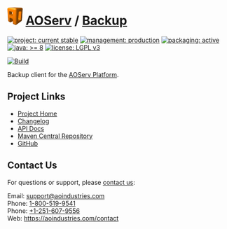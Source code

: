 # [<img src="ao-logo.png" alt="AO Logo" width="35" height="40">](https://github.com/aoindustries) [AOServ](https://aoindustries.com/aoserv/) / [Backup](https://github.com/aoindustries/aoserv-backup)

[![project: current stable](https://aoindustries.com/ao-badges/project-current-stable.svg)](https://aoindustries.com/life-cycle#project-current-stable)
[![management: production](https://aoindustries.com/ao-badges/management-production.svg)](https://aoindustries.com/life-cycle#management-production)
[![packaging: active](https://aoindustries.com/ao-badges/packaging-active.svg)](https://aoindustries.com/life-cycle#packaging-active)  
[![java: &gt;= 8](https://aoindustries.com/ao-badges/java-8.svg)](https://docs.oracle.com/javase/8/docs/api/)
[![license: LGPL v3](https://aoindustries.com/ao-badges/license-lgpl-3.0.svg)](https://www.gnu.org/licenses/lgpl-3.0)

[![Build](https://github.com/aoindustries/aoserv-backup/workflows/Build/badge.svg?branch=master)](https://github.com/aoindustries/aoserv-backup/actions?query=workflow%3ABuild)

Backup client for the [AOServ Platform](https://aoindustries.com/aoserv/).

## Project Links
* [Project Home](https://aoindustries.com/aoserv/backup/)
* [Changelog](https://aoindustries.com/aoserv/backup/changelog)
* [API Docs](https://aoindustries.com/aoserv/backup/apidocs/)
* [Maven Central Repository](https://search.maven.org/artifact/com.aoindustries/aoserv-backup)
* [GitHub](https://github.com/aoindustries/aoserv-backup)

## Contact Us
For questions or support, please [contact us](https://aoindustries.com/contact):

Email: [support@aoindustries.com](mailto:support@aoindustries.com)  
Phone: [1-800-519-9541](tel:1-800-519-9541)  
Phone: [+1-251-607-9556](tel:+1-251-607-9556)  
Web: https://aoindustries.com/contact
